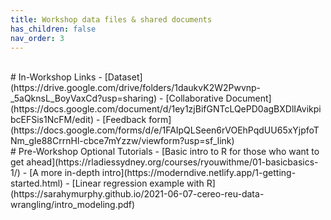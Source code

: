```yaml
---
title: Workshop data files & shared documents
has_children: false
nav_order: 3
---
```


<br>
# In-Workshop Links
- [Dataset](https://drive.google.com/drive/folders/1daukvK2W2Pwvnp-_5aQknsL_BoyVaxCd?usp=sharing)
- [Collaborative Document](https://docs.google.com/document/d/1ey1zjBifGNTcLQePD0agBXDlIAvikpibcEFSis1NcFM/edit)
- [Feedback form](https://docs.google.com/forms/d/e/1FAIpQLSeen6rVOEhPqdUU65xYjpfoTNm_gIe88CrrnHl-cbce7mYzzw/viewform?usp=sf_link)


<br>
# Pre-Workshop Optional Tutorials 
- [Basic intro to R for those who want to get ahead](https://rladiessydney.org/courses/ryouwithme/01-basicbasics-1/)
- [A more in-depth intro](https://moderndive.netlify.app/1-getting-started.html)
- [Linear regression example with R](https://sarahymurphy.github.io/2021-06-07-cereo-reu-data-wrangling/intro_modeling.pdf)


